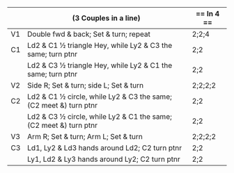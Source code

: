 ||(3 Couples in a line) | == In 4 == |
|-----|----|-----|
|V1| Double fwd & back; Set & turn; repeat |2;2;4|
|C1| Ld2 & C1 ½ triangle Hey, while Ly2 & C3 the same; turn ptnr |2;2|
||Ld2 & C3 ½ triangle Hey, while Ly2 & C1 the same; turn ptnr |2;2|
|V2| Side R; Set & turn; side L; Set & turn |2;2;2;2|
|C2| Ld2 & C1 ½ circle, while Ly2 & C3 the same; (C2 meet &) turn ptnr |2;2|
||Ld2 & C3 ½ circle, while Ly2 & C1 the same; (C2 meet &) turn ptnr |2;2|
|V3| Arm R; Set & turn; Arm L; Set & turn |2;2;2;2|
|C3| Ld1, Ly2 & Ld3 hands around Ld2; C2 turn ptnr |2;2|
||Ly1, Ld2 & Ly3 hands around Ly2; C2 turn ptnr |2;2|
